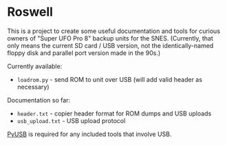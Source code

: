Roswell
=======

This is a project to create some useful documentation and tools for curious owners of "Super UFO Pro 8" backup units for the SNES. (Currently, that only means the current SD card / USB version, not the identically-named floppy disk and parallel port version made in the 90s.)

Currently available:
* `loadrom.py` - send ROM to unit over USB (will add valid header as necessary)

Documentation so far:
* `header.txt` - copier header format for ROM dumps and USB uploads
* `usb_upload.txt` - USB upload protocol

[PyUSB](https://github.com/pyusb/pyusb) is required for any included tools that involve USB.
